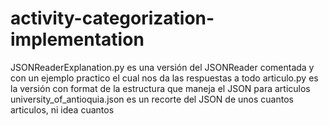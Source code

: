 # activity-categorization-implementation
JSONReaderExplanation.py es una versión del JSONReader comentada y con un ejemplo practico el cual nos da las respuestas a todo
articulo.py es la versión con format de la estructura que maneja el JSON para articulos
university_of_antioquia.json es un recorte del JSON de unos cuantos articulos, ni idea cuantos
